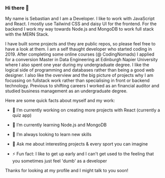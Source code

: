 ### Hi there 👋


My name is Sebastian and I am a Developer. I like to work with JavaScript and React. I mostly use Tailwind CSS and daisy UI for the frontend.
For the backend I work my way towards Node.js and MongoDB to work full stack with the MERN Stack.

I have built some projects and they are public repos, so please feel free to have a look at them. I am a self thaught developer who started coding in 2019. After completing some online courses (@ CodingNomads) I applied for a conversion Master in Data Engineering at Edinburgh Napier University where I also spent one year during my undergraduate degree. I like the logical side of programming and databases rather than being a good web designer. I also like the overview and the big picture of projects why I am focussing on fullstack work rather than specialising in front or backend technology. Previous to shifting careers I worked as an financial auditor and studied business management as an undergraduate degree.

Here are some quick facts about myself and my work:

- 🔭 I’m currently working on creating more projects with React (currently a quiz app)
- 🌱 I’m currently learning Node.js and MongoDB
- 🤔 I’m always looking to learn new skills

- 💬 Ask me about interesting projects & every sport you can imagine

- ⚡ Fun fact: I like to get up early and I can't get used to the feeling that you sometimes just feel 'dumb' as a developer


Thanks for looking at my profile and I might talk to you soon!
